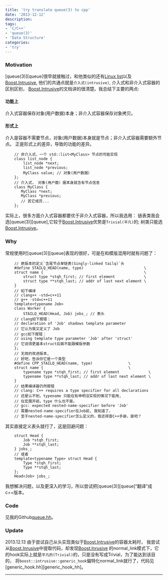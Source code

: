 ```yaml
---
title: 'try translate queue(3) to cpp'
date: '2013-12-12'
description: 
tags:
- 'C/C++'
- 'queue(3)'
- 'Data Structure'
categories:
- 'try'
---
```


### Motivation

[queue(3)][queue]很早就接触过，和他类似的还有[Linux list][linux_list]以及[Boost.Intrusive][boost_intrusive],
他们的共通点就是`介入式(intrusive)`, 介入式和非介入式容器的区别区别，
[Boost.Intrusive][boost_intrusive]的文档讲的很清楚。我总结下主要的两点:

#### 功能上

介入式容器保存对象(用户数据)本身；非介入式容器保存对象拷贝。

#### 形式上

介入是容器不需要节点，对象(用户数据)本身就是节点；非介入式容器需要额外节点。
正是形式上的差异，导致的功能的差异。

		// 非介入式，一个 std::list<MyClass> 节点的可能实现
		class list_node {
   			list_node *next;
   			list_node *previous;
   			MyClass value; // 对象(用户数据）
		};
		// 介入式， 对象(用户数）据本身就含有节点信息
		class MyClass {
		   MyClass *next;
   		   MyClass *previous;
   		   // 其它成员...
		};

实际上，很多方面介入式容器都要优于非介入式容器，所以我选用：
链表类我会选[queue(3)][queue],它较于[Boost.Intrusive][boost_intrusive]优势是`Trivial(平凡)`的;
树类只能选[Boost.Intrusive][boost_intrusive]。

### Why

常规使用时[queue(3)][queue]表现的很好，可是在和模版混用时就有问题了：

		// 原版本的定义`含尾节点单链表(Singly-linked tailq)`头
		#define	STAILQ_HEAD(name, type)                           \
		struct name {								              \
  			struct type *stqh_first; // first element             \
  			struct type **stqh_last; // addr of last next element \
		}
		// 如下编译
		// clang++ -std=c++11
		// g++ -std=c++11
		template<typename Job>
		class Worker {
			STAILQ_HEAD(Head, Job) jobs_; // 表头
		// clang如下报错：
		// declaration of 'Job' shadows template parameter
		// 它认为我又定义了 Job
		// gcc如下报错：
		// using template type parameter 'Job' after 'struct'
		// 它说得更基本struct后面不能跟模版参数
		};
		// 无效的改进版本, 
		// 好吧，告诉你它是一个类型
		#define	CPP_STAILQ_HEAD(name, type)                \
		struct name {								       \
  		    typename type *stqh_first; // first element             \
  			typename type **stqh_last; // addr of last next element \
		}
		// 结果编译器仍然报错
		// clang: C++ requires a type specifier for all declarations
		// 还是认不到，typename 只能在有申明没实现的情况下能用, 
		// 在宏展开前，type 什么也不是。
		// gcc: expected nested-name-specifier before 'Job'
		// 需要nested-name-specifier在Job前, 我知道了，
		// 至于nested-name-specifier怎么定义的，我还得查C++手册，是吧？
		
其实直接定义表头就行了，这是回避问题：

		struct Head {
			Job *stqh_first;
			Job **stqh_last;
		} jobs_;
		// 或者
		template<typename Type> struct Head {
			Type *stqh_first;
			Type **stqh_last;
		};
		Head<Job> jobs_;

我想解决问题，以及更深入的学习，所以尝试把[queue(3)][queue]“翻译”成c++版本。

### Code
	
见我的Github[queue.hh][queue_hh]。

### Update

2013.12.13
由于尝试自己从头实现类似于[Boost.Intrusive][boost_intrusive]的容器太耗时，
我尝试从[Boost.Inrusive][boost_intrusive]中提取代码，却发现[Boost.Inrusive][boost_intrusive]
的normal_link模式下，它的hook实际上就是`平凡的(Trivial)`的，只是没有写成Trivial，为了能达到该目的，
将`boost::intrusive::generic_hook`偏特化normal_link就行了，代码见[generic_hook.hh][generic_hook_hh]。

***
[queue(3)]: https://developer.apple.com/library/mac/documentation/Darwin/Reference/ManPages/man3/queue.3.html "queue(3)"
[linux_list]: http://www.cs.fsu.edu/~baker/devices/lxr/http/source/linux/include/linux/list.h "linux list"
[boost_intrusive]: http://www.boost.org/doc/libs/release/libs/intrusive/ "Boost.Intrusive"
[queue_hh]: https://github.com/henglinli/TheServer/blob/master/TheServer/queue.hh "queue.hh"